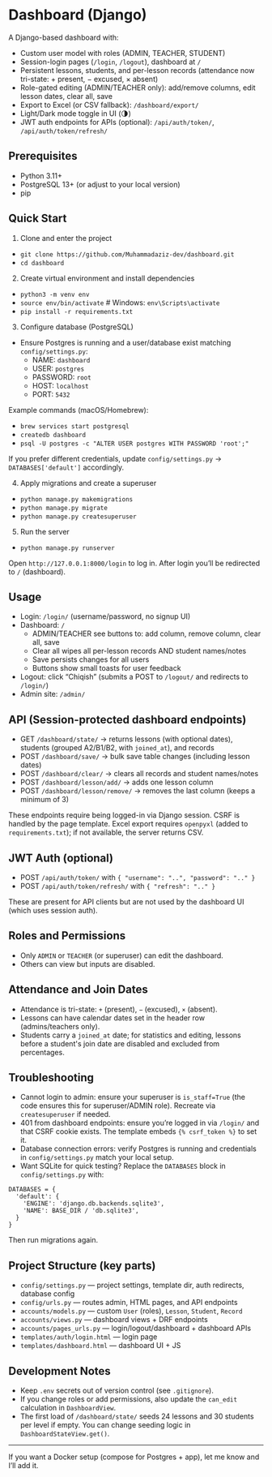# Dashboard (Django)

A Django-based dashboard with:
- Custom user model with roles (ADMIN, TEACHER, STUDENT)
- Session-login pages (`/login`, `/logout`), dashboard at `/`
- Persistent lessons, students, and per-lesson records (attendance now tri-state: + present, − excused, × absent)
- Role-gated editing (ADMIN/TEACHER only): add/remove columns, edit lesson dates, clear all, save
- Export to Excel (or CSV fallback): `/dashboard/export/`
- Light/Dark mode toggle in UI (🌗)
- JWT auth endpoints for APIs (optional): `/api/auth/token/`, `/api/auth/token/refresh/`

## Prerequisites
- Python 3.11+
- PostgreSQL 13+ (or adjust to your local version)
- pip

## Quick Start

1) Clone and enter the project
- `git clone https://github.com/Muhammadaziz-dev/dashboard.git`
- `cd dashboard`

2) Create virtual environment and install dependencies
- `python3 -m venv env`
- `source env/bin/activate`   # Windows: `env\Scripts\activate`
- `pip install -r requirements.txt`

3) Configure database (PostgreSQL)
- Ensure Postgres is running and a user/database exist matching `config/settings.py`:
  - NAME: `dashboard`
  - USER: `postgres`
  - PASSWORD: `root`
  - HOST: `localhost`
  - PORT: `5432`

Example commands (macOS/Homebrew):
- `brew services start postgresql`
- `createdb dashboard`
- `psql -U postgres -c "ALTER USER postgres WITH PASSWORD 'root';"`

If you prefer different credentials, update `config/settings.py` → `DATABASES['default']` accordingly.

4) Apply migrations and create a superuser
- `python manage.py makemigrations`
- `python manage.py migrate`
- `python manage.py createsuperuser`

5) Run the server
- `python manage.py runserver`

Open `http://127.0.0.1:8000/login` to log in. After login you’ll be redirected to `/` (dashboard).

## Usage
- Login: `/login/` (username/password, no signup UI)
- Dashboard: `/`
  - ADMIN/TEACHER see buttons to: add column, remove column, clear all, save
  - Clear all wipes all per-lesson records AND student names/notes
  - Save persists changes for all users
  - Buttons show small toasts for user feedback
- Logout: click “Chiqish” (submits a POST to `/logout/` and redirects to `/login/`)
- Admin site: `/admin/`

## API (Session-protected dashboard endpoints)
- GET `/dashboard/state/` → returns lessons (with optional dates), students (grouped A2/B1/B2, with `joined_at`), and records
- POST `/dashboard/save/` → bulk save table changes (including lesson dates)
- POST `/dashboard/clear/` → clears all records and student names/notes
- POST `/dashboard/lesson/add/` → adds one lesson column
- POST `/dashboard/lesson/remove/` → removes the last column (keeps a minimum of 3)

These endpoints require being logged-in via Django session. CSRF is handled by the page template.
Excel export requires `openpyxl` (added to `requirements.txt`); if not available, the server returns CSV.

## JWT Auth (optional)
- POST `/api/auth/token/` with `{ "username": "..", "password": ".." }`
- POST `/api/auth/token/refresh/` with `{ "refresh": ".." }`

These are present for API clients but are not used by the dashboard UI (which uses session auth).

## Roles and Permissions
- Only `ADMIN` or `TEACHER` (or superuser) can edit the dashboard.
- Others can view but inputs are disabled.

## Attendance and Join Dates
- Attendance is tri-state: `+` (present), `−` (excused), `×` (absent).
- Lessons can have calendar dates set in the header row (admins/teachers only).
- Students carry a `joined_at` date; for statistics and editing, lessons before a student's join date are disabled and excluded from percentages.

## Troubleshooting
- Cannot login to admin: ensure your superuser is `is_staff=True` (the code ensures this for superuser/ADMIN role). Recreate via `createsuperuser` if needed.
- 401 from dashboard endpoints: ensure you’re logged in via `/login/` and that CSRF cookie exists. The template embeds `{% csrf_token %}` to set it.
- Database connection errors: verify Postgres is running and credentials in `config/settings.py` match your local setup.
- Want SQLite for quick testing? Replace the `DATABASES` block in `config/settings.py` with:

```
DATABASES = {
  'default': {
    'ENGINE': 'django.db.backends.sqlite3',
    'NAME': BASE_DIR / 'db.sqlite3',
  }
}
```

Then run migrations again.

## Project Structure (key parts)
- `config/settings.py` — project settings, template dir, auth redirects, database config
- `config/urls.py` — routes admin, HTML pages, and API endpoints
- `accounts/models.py` — custom `User` (roles), `Lesson`, `Student`, `Record`
- `accounts/views.py` — dashboard views + DRF endpoints
- `accounts/pages_urls.py` — login/logout/dashboard + dashboard APIs
- `templates/auth/login.html` — login page
- `templates/dashboard.html` — dashboard UI + JS

## Development Notes
- Keep `.env` secrets out of version control (see `.gitignore`).
- If you change roles or add permissions, also update the `can_edit` calculation in `DashboardView`.
- The first load of `/dashboard/state/` seeds 24 lessons and 30 students per level if empty. You can change seeding logic in `DashboardStateView.get()`.

---

If you want a Docker setup (compose for Postgres + app), let me know and I’ll add it.
